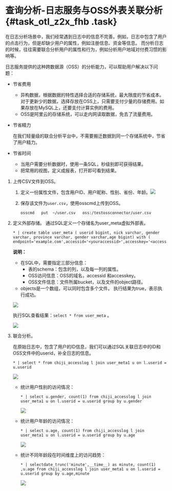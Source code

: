 # 查询分析-日志服务与OSS外表关联分析 {#task_otl_z2x_fhb .task}

在日志分析场景中，我们经常遇到日志中的信息不完善。例如，日志中包含了用户的点击行为，但是却缺少用户的属性，例如注册信息、资金等信息。 而分析日志的时候，往往需要联合分析用户的属性和行为，例如分析用户地域对付费习惯的影响等。

日志服务提供的这种跨数据源（OSS）的分析能力，可以帮助用户解决以下问题：

-   节省费用
    -   异构数据，根据数据的特性选择合适的存储系统，最大限度的节省成本。 对于更新少的数据，选择存放在OSS上，只需要支付少量的存储费用。如果存放在MySQL上，还要支付计算实例的费用。
    -   OSS是阿里云的存储系统，可以走内网读取数据，免去了流量费用。
-   节省精力

    在我们轻量级的联合分析平台中，不需要搬迁数据到同一个存储系统中，节省了用户精力。

-   节省时间
    -   当用户需要分析数据时，使用一条SQL，秒级别即可获得结果。
    -   把常用的视图，定义成报表，打开即可看到结果。

1.  上传CSV文件到OSS。 
    1.  定义一份属性文件，包含用户ID、用户昵称、性别、省份、年龄。![](http://static-aliyun-doc.oss-cn-hangzhou.aliyuncs.com/assets/img/149429/156894967241528_zh-CN.png)
    2.  保存该文件为`user.csv`，使用osscmd上传到OSS。

        ```
        osscmd   put  ~/user.csv   oss:/testossconnector/user.csv
        ```

2.  定义外部存储。 通过SQL定义一个存储名为user\_meta虚拟外部表。

    ``` {#codeblock_sce_l3u_cyc}
    * | create table user_meta ( userid bigint, nick varchar, gender varchar, province varchar, gender varchar,age bigint) with ( endpoint='example.com',accessid='<youraccessid>',accesskey='<accesskey>',bucket='testossconnector',objects=ARRAY['user.csv'],type='oss')
    ```

    **说明：** 

    -   在SQL中，需要指定三部分信息：
        -   表的schema：包含的列，以及每一列的属性。
        -   OSS访问信息：OSS的域名，accessid 和accesskey。
        -   OSS文件信息：文件所属bucket，以及文件的object路径。
    -   objects是一个数组，可以同时包含多个文件。
    执行结果为true，表示执行成功。

    ![](http://static-aliyun-doc.oss-cn-hangzhou.aliyuncs.com/assets/img/149429/156894967241543_zh-CN.png)

    执行SQL查看结果：`select * from user_meta` 。

    ![](http://static-aliyun-doc.oss-cn-hangzhou.aliyuncs.com/assets/img/149429/156894967241545_zh-CN.png)

3.  联合分析。 

    在原始日志中，包含了用户的ID信息，我们可以通过SQL关联日志中的ID和OSS文件中的userid，补全日志的信息。

    ```
    * | select * from chiji_accesslog l join user_meta1 u on l.userid = u.userid
    ```

    ![](http://static-aliyun-doc.oss-cn-hangzhou.aliyuncs.com/assets/img/149429/156894967341546_zh-CN.png)

    -   统计用户性别的访问情况：

        ``` {#codeblock_7qa_hc6_fvk}
        * | select u.gender, count(1) from chiji_accesslog l join user_meta1 u on l.userid = u.userid group by u.gender
        ```

        ![](http://static-aliyun-doc.oss-cn-hangzhou.aliyuncs.com/assets/img/149429/156894967341547_zh-CN.png)

    -   统计用户年龄的访问情况：

        ``` {#codeblock_cr3_c0a_isr}
        * | select u.age, count(1) from chiji_accesslog l join user_meta1 u on l.userid = u.userid group by u.age
        ```

        ![](http://static-aliyun-doc.oss-cn-hangzhou.aliyuncs.com/assets/img/149429/156894967341550_zh-CN.png)

    -   统计不同年龄段在时间维度上的访问趋势：

        ``` {#codeblock_511_9qw_1am}
        * | selectdate_trunc('minute',__time__) as minute, count(1) ,u.age from chiji_accesslog l join user_meta1 u on l.userid = u.userid group by u.age,minute
        ```

        ![](http://static-aliyun-doc.oss-cn-hangzhou.aliyuncs.com/assets/img/149429/156894967341551_zh-CN.png)


